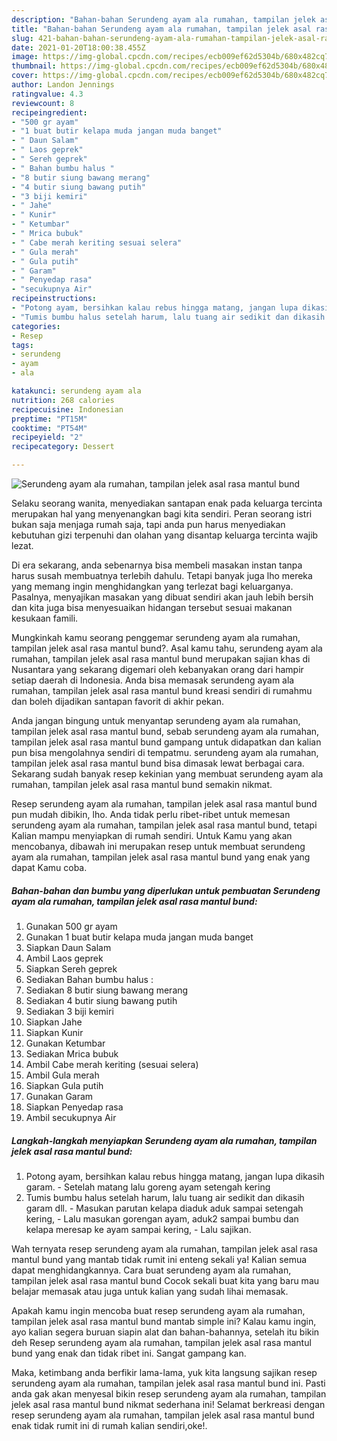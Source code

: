 ```yaml
---
description: "Bahan-bahan Serundeng ayam ala rumahan, tampilan jelek asal rasa mantul bund yang lezat Untuk Jualan"
title: "Bahan-bahan Serundeng ayam ala rumahan, tampilan jelek asal rasa mantul bund yang lezat Untuk Jualan"
slug: 421-bahan-bahan-serundeng-ayam-ala-rumahan-tampilan-jelek-asal-rasa-mantul-bund-yang-lezat-untuk-jualan
date: 2021-01-20T18:00:38.455Z
image: https://img-global.cpcdn.com/recipes/ecb009ef62d5304b/680x482cq70/serundeng-ayam-ala-rumahan-tampilan-jelek-asal-rasa-mantul-bund-foto-resep-utama.jpg
thumbnail: https://img-global.cpcdn.com/recipes/ecb009ef62d5304b/680x482cq70/serundeng-ayam-ala-rumahan-tampilan-jelek-asal-rasa-mantul-bund-foto-resep-utama.jpg
cover: https://img-global.cpcdn.com/recipes/ecb009ef62d5304b/680x482cq70/serundeng-ayam-ala-rumahan-tampilan-jelek-asal-rasa-mantul-bund-foto-resep-utama.jpg
author: Landon Jennings
ratingvalue: 4.3
reviewcount: 8
recipeingredient:
- "500 gr ayam"
- "1 buat butir kelapa muda jangan muda banget"
- " Daun Salam"
- " Laos geprek"
- " Sereh geprek"
- " Bahan bumbu halus "
- "8 butir siung bawang merang"
- "4 butir siung bawang putih"
- "3 biji kemiri"
- " Jahe"
- " Kunir"
- " Ketumbar"
- " Mrica bubuk"
- " Cabe merah keriting sesuai selera"
- " Gula merah"
- " Gula putih"
- " Garam"
- " Penyedap rasa"
- "secukupnya Air"
recipeinstructions:
- "Potong ayam, bersihkan kalau rebus hingga matang, jangan lupa dikasih garam.  Setelah matang lalu goreng ayam setengah kering"
- "Tumis bumbu halus setelah harum, lalu tuang air sedikit dan dikasih garam dll. Masukan parutan kelapa diaduk aduk sampai setengah kering, Lalu masukan gorengan ayam, aduk2 sampai bumbu dan kelapa meresap ke ayam sampai kering, Lalu sajikan."
categories:
- Resep
tags:
- serundeng
- ayam
- ala

katakunci: serundeng ayam ala 
nutrition: 268 calories
recipecuisine: Indonesian
preptime: "PT15M"
cooktime: "PT54M"
recipeyield: "2"
recipecategory: Dessert

---
```



![Serundeng ayam ala rumahan, tampilan jelek asal rasa mantul bund](https://img-global.cpcdn.com/recipes/ecb009ef62d5304b/680x482cq70/serundeng-ayam-ala-rumahan-tampilan-jelek-asal-rasa-mantul-bund-foto-resep-utama.jpg)

Selaku seorang wanita, menyediakan santapan enak pada keluarga tercinta merupakan hal yang menyenangkan bagi kita sendiri. Peran seorang istri bukan saja menjaga rumah saja, tapi anda pun harus menyediakan kebutuhan gizi terpenuhi dan olahan yang disantap keluarga tercinta wajib lezat.

Di era  sekarang, anda sebenarnya bisa membeli masakan instan tanpa harus susah membuatnya terlebih dahulu. Tetapi banyak juga lho mereka yang memang ingin menghidangkan yang terlezat bagi keluarganya. Pasalnya, menyajikan masakan yang dibuat sendiri akan jauh lebih bersih dan kita juga bisa menyesuaikan hidangan tersebut sesuai makanan kesukaan famili. 



Mungkinkah kamu seorang penggemar serundeng ayam ala rumahan, tampilan jelek asal rasa mantul bund?. Asal kamu tahu, serundeng ayam ala rumahan, tampilan jelek asal rasa mantul bund merupakan sajian khas di Nusantara yang sekarang digemari oleh kebanyakan orang dari hampir setiap daerah di Indonesia. Anda bisa memasak serundeng ayam ala rumahan, tampilan jelek asal rasa mantul bund kreasi sendiri di rumahmu dan boleh dijadikan santapan favorit di akhir pekan.

Anda jangan bingung untuk menyantap serundeng ayam ala rumahan, tampilan jelek asal rasa mantul bund, sebab serundeng ayam ala rumahan, tampilan jelek asal rasa mantul bund gampang untuk didapatkan dan kalian pun bisa mengolahnya sendiri di tempatmu. serundeng ayam ala rumahan, tampilan jelek asal rasa mantul bund bisa dimasak lewat berbagai cara. Sekarang sudah banyak resep kekinian yang membuat serundeng ayam ala rumahan, tampilan jelek asal rasa mantul bund semakin nikmat.

Resep serundeng ayam ala rumahan, tampilan jelek asal rasa mantul bund pun mudah dibikin, lho. Anda tidak perlu ribet-ribet untuk memesan serundeng ayam ala rumahan, tampilan jelek asal rasa mantul bund, tetapi Kalian mampu menyiapkan di rumah sendiri. Untuk Kamu yang akan mencobanya, dibawah ini merupakan resep untuk membuat serundeng ayam ala rumahan, tampilan jelek asal rasa mantul bund yang enak yang dapat Kamu coba.

<!--inarticleads1-->

##### Bahan-bahan dan bumbu yang diperlukan untuk pembuatan Serundeng ayam ala rumahan, tampilan jelek asal rasa mantul bund:

1. Gunakan 500 gr ayam
1. Gunakan 1 buat butir kelapa muda jangan muda banget
1. Siapkan  Daun Salam
1. Ambil  Laos geprek
1. Siapkan  Sereh geprek
1. Sediakan  Bahan bumbu halus :
1. Sediakan 8 butir siung bawang merang
1. Sediakan 4 butir siung bawang putih
1. Sediakan 3 biji kemiri
1. Siapkan  Jahe
1. Siapkan  Kunir
1. Gunakan  Ketumbar
1. Sediakan  Mrica bubuk
1. Ambil  Cabe merah keriting (sesuai selera)
1. Ambil  Gula merah
1. Siapkan  Gula putih
1. Gunakan  Garam
1. Siapkan  Penyedap rasa
1. Ambil secukupnya Air




<!--inarticleads2-->

##### Langkah-langkah menyiapkan Serundeng ayam ala rumahan, tampilan jelek asal rasa mantul bund:

1. Potong ayam, bersihkan kalau rebus hingga matang, jangan lupa dikasih garam.  - Setelah matang lalu goreng ayam setengah kering
1. Tumis bumbu halus setelah harum, lalu tuang air sedikit dan dikasih garam dll. - Masukan parutan kelapa diaduk aduk sampai setengah kering, - Lalu masukan gorengan ayam, aduk2 sampai bumbu dan kelapa meresap ke ayam sampai kering, - Lalu sajikan.




Wah ternyata resep serundeng ayam ala rumahan, tampilan jelek asal rasa mantul bund yang mantab tidak rumit ini enteng sekali ya! Kalian semua dapat menghidangkannya. Cara buat serundeng ayam ala rumahan, tampilan jelek asal rasa mantul bund Cocok sekali buat kita yang baru mau belajar memasak atau juga untuk kalian yang sudah lihai memasak.

Apakah kamu ingin mencoba buat resep serundeng ayam ala rumahan, tampilan jelek asal rasa mantul bund mantab simple ini? Kalau kamu ingin, ayo kalian segera buruan siapin alat dan bahan-bahannya, setelah itu bikin deh Resep serundeng ayam ala rumahan, tampilan jelek asal rasa mantul bund yang enak dan tidak ribet ini. Sangat gampang kan. 

Maka, ketimbang anda berfikir lama-lama, yuk kita langsung sajikan resep serundeng ayam ala rumahan, tampilan jelek asal rasa mantul bund ini. Pasti anda gak akan menyesal bikin resep serundeng ayam ala rumahan, tampilan jelek asal rasa mantul bund nikmat sederhana ini! Selamat berkreasi dengan resep serundeng ayam ala rumahan, tampilan jelek asal rasa mantul bund enak tidak rumit ini di rumah kalian sendiri,oke!.

